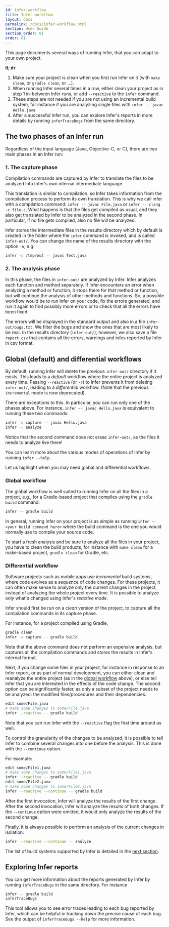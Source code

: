 ```yaml
---
id: infer-workflow
title: Infer workflow
layout: docs
permalink: /docs/infer-workflow.html
section: User Guide
section_order: 01
order: 01
---
```


This page documents several ways of running Infer, that you can adapt
to your own project.

**tl; dr**:

1. Make sure your project is clean when you first run Infer on it
  (with `make clean`, or `gradle clean`, or ...).
2. When running Infer several times in a row, either clean your
  project as in step 1 in-between Infer runs, or add `--reactive`
  to the `infer` command.
3. These steps are not needed if you are not using an incremental
  build system, for instance if you are analyzing single files with
  `infer -- javac Hello.java`.
4. After a successful Infer run, you can explore Infer's reports in
  more details by running `inferTraceBugs` from the same directory.

## The two phases of an Infer run

Regardless of the input language (Java, Objective-C, or C), there are
two main phases in an Infer run:

### 1. The capture phase

Compilation commands are captured by Infer to translate the files to
be analyzed into Infer's own internal intermediate language.

This translation is similar to compilation, so Infer takes information
from the compilation process to perform its own translation. This is
why we call infer with a compilation command: `infer -- javac
File.java` or `infer -- clang -c file.c`. What happens is that the
files get compiled as usual, and they also get translated by Infer to
be analyzed in the second phase. In particular, if no file gets
compiled, also no file will be analyzed.

Infer stores the intermediate files in the results directory which by
default is created in the folder where the `infer` command is invoked,
and is called `infer-out/`.  You can change the name of the results
directory with the option `-o`, e.g.

```bash
infer -o /tmp/out -- javac Test.java
```

### 2. The analysis phase

In this phase, the files in `infer-out/` are analyzed by Infer.  Infer
analyzes each function and method separately. If Infer encounters an
error when analyzing a method or function, it stops there for that
method or function, but will continue the analysis of other methods
and functions. So, a possible workflow would be to run Infer on your
code, fix the errors generated, and run it again to find possibly more
errors or to check that all the errors have been fixed.

The errors will be displayed in the standard output and also in a file
`infer-out/bugs.txt`. We filter the bugs and show the ones that are
most likely to be real. In the results directory (`infer-out/`),
however, we also save a file `report.csv` that contains all the
errors, warnings and infos reported by Infer in csv format.


## Global (default) and differential workflows

By default, running Infer will delete the previous `infer-out/`
directory if it exists. This leads to a *default* workflow where
the entire project is analyzed every time.
Passing `--reactive` (or `-r`) to Infer prevents it from
deleting `infer-out/`, leading to a *differential* workflow.
(Note that the previous `--incremental` mode is now deprecated).

There are exceptions to this. In particular, you can run only one of
the phases above. For instance, `infer -- javac Hello.java` is
equivalent to running these two commands:

```bash
infer -a capture -- javac Hello.java
infer -- analyze
```

Notice that the second command does not erase `infer-out/`, as the
files it needs to analyze live there!

You can learn more about the various modes of operations of Infer by
running `infer --help`.

Let us highlight when you may need global and differential
workflows.


### Global workflow

The global workflow is well suited to running Infer on all the files
in a project, e.g., for a Gradle-based project that compiles using the
`gradle build` command:

```bash
infer -- gradle build
```

In general, running Infer on your project is as simple as running
`infer -- <your build command here>` where the build command is the
one you would normally use to compile your source code.

To start a fresh analysis and be sure to analyze all the files in your
project, you have to clean the build products, for instance with `make clean`
for a make-based project, `gradle clean` for Gradle, etc.


### Differential workflow

Software projects such as mobile apps use *incremental* build systems,
where code evolves as a sequence of code changes. For these projects,
it can often make sense to analyze only the current changes in the
project, instead of analyzing the whole project every time. It is
possible to analyze only what's changed using Infer's *reactive mode*.

Infer should first be run on
a *clean* version of the project, to capture all the compilation
commands in its capture phase.

For instance, for a project compiled using Gradle,

```bash
gradle clean
infer -a capture -- gradle build
```

Note that the above command does not perform an expensive analysis, but
captures all the compilation commands and stores the results
in Infer's internal format.

Next, if you change some files in your project, for instance in
response to an Infer report, or as part of normal development, you can
either clean and reanalyze the entire project (as in the [global
workflow](#Global-workflow) above), or else tell Infer that you are
interested in the effects of the code change.
The second option can be significantly faster, as only a subset of the project
needs to be analyzed: the modified files/procedures and their
dependencies.

```bash
edit some/File.java
# make some changes to some/File.java
infer --reactive -- gradle build
```

Note that you can run Infer with the `--reactive` flag the first
time around as well.

To control the granularity of the changes to be analyzed, it is possible
to tell Infer to combine several changes into one before the analysis.
This is done with the `--continue` option.

For example:
```bash
edit some/File1.java
# make some changes to some/File1.java
infer --reactive -- gradle build
edit some/File2.java
# make some changes to some/File2.java
infer --reactive --continue -- gradle build
```

After the first invocation, Infer will analyze the results of the first change.
After the second invocation, Infer will analyze the results of both
changes. If the `--continue` option were omitted, it would only
analyze the results of the second change.

Finally, it is always possible to perform an analysis of the
current changes in isolation:
```bash
infer --reactive --continue -- analyze
```

The list of build systems supported by Infer is detailed in the [next
section](docs/analyzing-apps-or-projects.html).


## Exploring Infer reports

You can get more information about the reports generated by Infer by
running `inferTraceBugs` in the same directory. For instance

```bash
infer -- gradle build
inferTraceBugs
```

This tool allows you to see error traces leading to each bug reported
by Infer, which can be helpful in tracking down the precise cause of
each bug. See the output of `inferTraceBugs --help` for more
information.